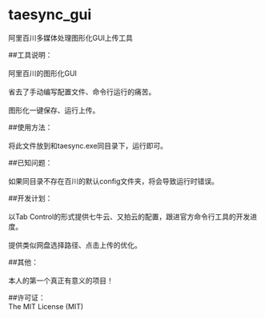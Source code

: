 # taesync_gui
阿里百川多媒体处理图形化GUI上传工具

##工具说明：<br>  
阿里百川的图形化GUI<br>  
省去了手动编写配置文件、命令行运行的痛苦。<br>  
图形化一键保存、运行上传。<br>  

##使用方法：<br>  
将此文件放到和taesync.exe同目录下，运行即可。<br>  

##已知问题：<br>  
如果同目录不存在百川的默认config文件夹，将会导致运行时错误。<br>  

##开发计划：<br>  
以Tab Control的形式提供七牛云、又拍云的配置，跟进官方命令行工具的开发进度。<br>  
提供类似网盘选择路径、点击上传的优化。<br> 

##其他：<br>  
本人的第一个真正有意义的项目！<br>  

##许可证：<br> 
The MIT License (MIT)
